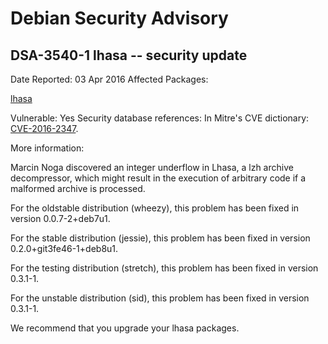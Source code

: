 
Debian Security Advisory
========================


DSA-3540-1 lhasa -- security update
-----------------------------------



Date Reported:
03 Apr 2016
Affected Packages:

[lhasa](https://packages.debian.org/src:lhasa)

Vulnerable:
Yes
Security database references:
In Mitre's CVE dictionary: [CVE-2016-2347](https://security-tracker.debian.org/tracker/CVE-2016-2347).  

More information:

Marcin Noga discovered an integer underflow in Lhasa, a lzh archive
decompressor, which might result in the execution of arbitrary code if
a malformed archive is processed.


For the oldstable distribution (wheezy), this problem has been fixed
in version 0.0.7-2+deb7u1.


For the stable distribution (jessie), this problem has been fixed in
version 0.2.0+git3fe46-1+deb8u1.


For the testing distribution (stretch), this problem has been fixed
in version 0.3.1-1.


For the unstable distribution (sid), this problem has been fixed in
version 0.3.1-1.


We recommend that you upgrade your lhasa packages.





